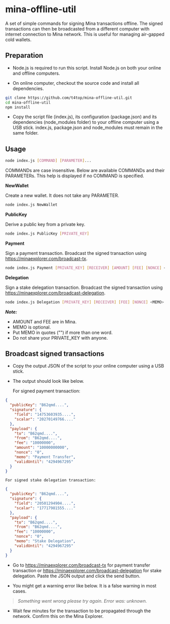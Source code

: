 # mina-offline-util

A set of simple commands for signing Mina transactions offline. The signed transactions can then be broadcasted from a different computer with internet connection to Mina network. This is useful for managing air-gapped cold wallets.

## Preparation

- Node.js is required to run this script. Install Node.js on both your online and offline computers.

- On online computer, checkout the source code and install all dependencies.

```bash
git clone https://github.com/t4top/mina-offline-util.git
cd mina-offline-util
npm install
```

- Copy the script file (index.js), its configuration (package.json) and its dependencies (node_modules folder) to your offline computer using a USB stick. index.js, package.json and node_modules must remain in the same folder.

## Usage

```bash
node index.js [COMMAND] [PARAMETER]...
```

COMMANDs are case insensitive. Below are available COMMANDs and their PARAMETERs. This help is displayed if no COMMAND is specified.

**NewWallet**

Create a new wallet. It does not take any PARAMETER.

```bash
node index.js NewWallet
```

**PublicKey**

Derive a public key from a private key.

```bash
node index.js PublicKey [PRIVATE_KEY]
```

**Payment**

Sign a payment transaction.
Broadcast the signed transaction using https://minaexplorer.com/broadcast-tx.

```bash
node index.js Payment [PRIVATE_KEY] [RECEIVER] [AMOUNT] [FEE] [NONCE] <MEMO>
```

**Delegation**

Sign a stake delegation transaction.
Broadcast the signed transaction using https://minaexplorer.com/broadcast-delegation.

```bash
node index.js Delegation [PRIVATE_KEY] [RECEIVER] [FEE] [NONCE] <MEMO>
```

**_Note:_**

- AMOUNT and FEE are in Mina.
- MEMO is optional.
- Put MEMO in quotes ("") if more than one word.
- Do not share your PRIVATE_KEY with anyone.

## Broadcast signed transactions

- Copy the output JSON of the script to your online computer using a USB stick.

- The output should look like below.

  For signed payment transaction:

```json
{
  "publicKey": "B62qmd....",
  "signature": {
    "field": "14753603935....",
    "scalar": "20270149766...."
  },
  "payload": {
    "to": "B62qmd....",
    "from": "B62qmd....",
    "fee": "10000000",
    "amount": "10000000000",
    "nonce": "0",
    "memo": "Payment Transfer",
    "validUntil": "4294967295"
  }
}
```

    For signed stake delegation transaction:

```json
{
  "publicKey": "B62qmd....",
  "signature": {
    "field": "20501294904....",
    "scalar": "17717981555...."
  },
  "payload": {
    "to": "B62qmd....",
    "from": "B62qmd....",
    "fee": "10000000",
    "nonce": "0",
    "memo": "Stake Delegation",
    "validUntil": "4294967295"
  }
}
```

- Go to https://minaexplorer.com/broadcast-tx for payment transfer transaction or https://minaexplorer.com/broadcast-delegation for stake delegation. Paste the JSON output and click the send button.

- You might get a warning error like below. It is a false warning in most cases.

> _Something went wrong please try again. Error was: unknown._

- Wait few minutes for the transaction to be propagated through the network. Confirm this on the Mina Explorer.
